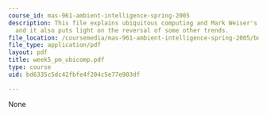 ```yaml
---
course_id: mas-961-ambient-intelligence-spring-2005
description: This file explains ubiquitous computing and Mark Weiser's vision on it
  and it also puts light on the reversal of some other trends.
file_location: /coursemedia/mas-961-ambient-intelligence-spring-2005/bd6335c5dc42fbfe4f204c5e77e903df_week5_pm_ubicomp.pdf
file_type: application/pdf
layout: pdf
title: week5_pm_ubicomp.pdf
type: course
uid: bd6335c5dc42fbfe4f204c5e77e903df

---
```

None